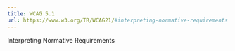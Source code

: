 ```yaml
---
title: WCAG 5.1
url: https://www.w3.org/TR/WCAG21/#interpreting-normative-requirements
---
```

Interpreting Normative Requirements
